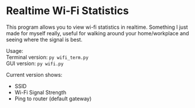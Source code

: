 # Realtime Wi-Fi Statistics

This program allows you to view wi-fi statistics in realtime. Something I just made for myself really, useful for walking around your home/workplace and seeing where the signal is best.

Usage:<br/>
Terminal version: `py wifi_term.py`<br/>
GUI version: `py wifi.py`<br/>

Current version shows:
- SSID
- Wi-Fi Signal Strength
- Ping to router (default gateway)